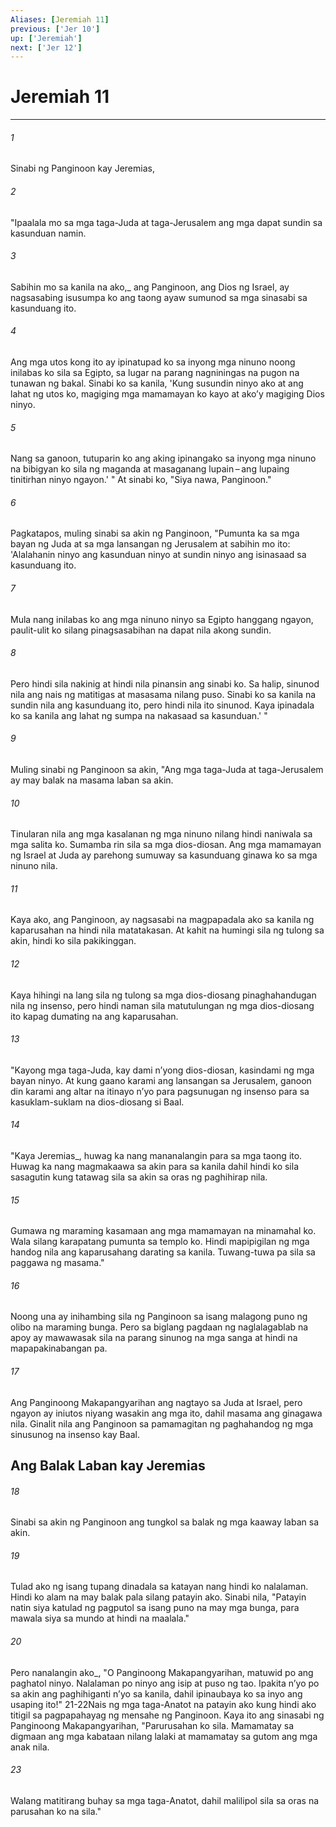 ```yaml
---
Aliases: [Jeremiah 11]
previous: ['Jer 10']
up: ['Jeremiah']
next: ['Jer 12']
---
```

# Jeremiah 11

***






















###### 1 










Sinabi ng Panginoon kay Jeremias, 





















###### 2 










"Ipaalala mo sa mga taga-Juda at taga-Jerusalem ang mga dapat sundin sa kasunduan namin. 





















###### 3 










Sabihin mo sa kanila na ako,_ ang Panginoon, ang Dios ng Israel, ay nagsasabing isusumpa ko ang taong ayaw sumunod sa mga sinasabi sa kasunduang ito. 





















###### 4 










Ang mga utos kong ito ay ipinatupad ko sa inyong mga ninuno noong inilabas ko sila sa Egipto, sa lugar na parang nagniningas na pugon na tunawan ng bakal. Sinabi ko sa kanila, 'Kung susundin ninyo ako at ang lahat ng utos ko, magiging mga mamamayan ko kayo at akoʼy magiging Dios ninyo. 





















###### 5 










Nang sa ganoon, tutuparin ko ang aking ipinangako sa inyong mga ninuno na bibigyan ko sila ng maganda at masaganang lupain – ang lupaing tinitirhan ninyo ngayon.' " At sinabi ko, "Siya nawa, Panginoon." 





















###### 6 










Pagkatapos, muling sinabi sa akin ng Panginoon, "Pumunta ka sa mga bayan ng Juda at sa mga lansangan ng Jerusalem at sabihin mo ito: 'Alalahanin ninyo ang kasunduan ninyo at sundin ninyo ang isinasaad sa kasunduang ito. 





















###### 7 










Mula nang inilabas ko ang mga ninuno ninyo sa Egipto hanggang ngayon, paulit-ulit ko silang pinagsasabihan na dapat nila akong sundin. 





















###### 8 










Pero hindi sila nakinig at hindi nila pinansin ang sinabi ko. Sa halip, sinunod nila ang nais ng matitigas at masasama nilang puso. Sinabi ko sa kanila na sundin nila ang kasunduang ito, pero hindi nila ito sinunod. Kaya ipinadala ko sa kanila ang lahat ng sumpa na nakasaad sa kasunduan.' " 





















###### 9 










Muling sinabi ng Panginoon sa akin, "Ang mga taga-Juda at taga-Jerusalem ay may balak na masama laban sa akin. 





















###### 10 










Tinularan nila ang mga kasalanan ng mga ninuno nilang hindi naniwala sa mga salita ko. Sumamba rin sila sa mga dios-diosan. Ang mga mamamayan ng Israel at Juda ay parehong sumuway sa kasunduang ginawa ko sa mga ninuno nila. 





















###### 11 










Kaya ako, ang Panginoon, ay nagsasabi na magpapadala ako sa kanila ng kaparusahan na hindi nila matatakasan. At kahit na humingi sila ng tulong sa akin, hindi ko sila pakikinggan. 





















###### 12 










Kaya hihingi na lang sila ng tulong sa mga dios-diosang pinaghahandugan nila ng insenso, pero hindi naman sila matutulungan ng mga dios-diosang ito kapag dumating na ang kaparusahan. 





















###### 13 










"Kayong mga taga-Juda, kay dami nʼyong dios-diosan, kasindami ng mga bayan ninyo. At kung gaano karami ang lansangan sa Jerusalem, ganoon din karami ang altar na itinayo nʼyo para pagsunugan ng insenso para sa kasuklam-suklam na dios-diosang si Baal. 





















###### 14 










"Kaya Jeremias_, huwag ka nang mananalangin para sa mga taong ito. Huwag ka nang magmakaawa sa akin para sa kanila dahil hindi ko sila sasagutin kung tatawag sila sa akin sa oras ng paghihirap nila. 





















###### 15 










Gumawa ng maraming kasamaan ang mga mamamayan na minamahal ko. Wala silang karapatang pumunta sa templo ko. Hindi mapipigilan ng mga handog nila ang kaparusahang darating sa kanila. Tuwang-tuwa pa sila sa paggawa ng masama." 





















###### 16 










Noong una ay inihambing sila ng Panginoon sa isang malagong puno ng olibo na maraming bunga. Pero sa biglang pagdaan ng naglalagablab na apoy ay mawawasak sila na parang sinunog na mga sanga at hindi na mapapakinabangan pa. 





















###### 17 










Ang Panginoong Makapangyarihan ang nagtayo sa Juda at Israel, pero ngayon ay iniutos niyang wasakin ang mga ito, dahil masama ang ginagawa nila. Ginalit nila ang Panginoon sa pamamagitan ng paghahandog ng mga sinusunog na insenso kay Baal.

## Ang Balak Laban kay Jeremias 





















###### 18 










Sinabi sa akin ng Panginoon ang tungkol sa balak ng mga kaaway laban sa akin. 





















###### 19 










Tulad ako ng isang tupang dinadala sa katayan nang hindi ko nalalaman. Hindi ko alam na may balak pala silang patayin ako. Sinabi nila, "Patayin natin siya katulad ng pagputol sa isang puno na may mga bunga, para mawala siya sa mundo at hindi na maalala." 





















###### 20 










Pero nanalangin ako_, "O Panginoong Makapangyarihan, matuwid po ang paghatol ninyo. Nalalaman po ninyo ang isip at puso ng tao. Ipakita nʼyo po sa akin ang paghihiganti nʼyo sa kanila, dahil ipinaubaya ko sa inyo ang usaping ito!" 21-22Nais ng mga taga-Anatot na patayin ako kung hindi ako titigil sa pagpapahayag ng mensahe ng Panginoon. Kaya ito ang sinasabi ng Panginoong Makapangyarihan, "Parurusahan ko sila. Mamamatay sa digmaan ang mga kabataan nilang lalaki at mamamatay sa gutom ang mga anak nila. 





















###### 23 










Walang matitirang buhay sa mga taga-Anatot, dahil malilipol sila sa oras na parusahan ko na sila."
